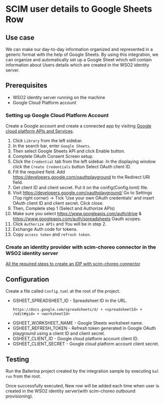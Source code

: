 # SCIM user details to Google Sheets Row
## Use case
We can make our day-to-day information organized and represented in a generic format with the help of Google Sheets. By
using this integration, we can organize and automatically set up a Google Sheet which will contain information about
Users details which are created in the WSO2 identity server.

## Prerequisites
* WSO2 identity server running on the machine
* Google Cloud Platform account

### Setting up Google Cloud Platform Account
Create a Google account and create a connected app by visiting [Google cloud platform APIs and Services](https://console.cloud.google.com/apis/dashboard).

1. Click `Library` from the left sidebar.
2. In the search bar, enter `Google Sheets`.
3. Then select Google Sheets API and click Enable button.
4. Complete OAuth Consent Screen setup.
5. Click the `Credential` tab from the left sidebar. In the displaying window click the `Create Credentials` button
   Select OAuth client ID.
6. Fill the required field. Add https://developers.google.com/oauthplayground to the Redirect URI field.
7. Get client ID and client secret. Put it on the config(Config.toml) file.
8. Visit https://developers.google.com/oauthplayground/
   Go to Settings (Top right corner) -> Tick 'Use your own OAuth credentials' and insert OAuth client ID and client secret.
   Click close.
9. Then, Complete step 1 (Select and Authorize APIs)
10. Make sure you select https://www.googleapis.com/auth/drive & https://www.googleapis.com/auth/spreadsheets Oauth scopes.
11. Click `Authorize APIs` and You will be in step 2.
12. Exchange Auth code for tokens.
13. Copy `access token` and `refresh token`.

### Create an identity provider with scim-choreo connector in the WSO2 identity server
[All the required steps to create an IDP with scim-choreo connector](https://github.com/wso2-incubator/identity-outbound-provisioning-choreo)

## Configuration
Create a file called `Config.toml` at the root of the project.

* GSHEET_SPREADSHEET_ID - Spreadsheet ID in the URL.
    ```
    https://docs.google.com/spreadsheets/d/ + <spreadsheetId> + /edit#gid= + <worksheetId>
    ```
* GSHEET_WORKSHEET_NAME - Google Sheets worksheet name.
* GSHEET_REFRESH_TOKEN - Refresh token generated in Google OAuth playground using a client ID and client secret.
* GSHEET_CLIENT_ID - Google cloud platform account client ID.
* GSHEET_CLIENT_SECRET - Google cloud platform account client secret.

## Testing
Run the Ballerina project created by the integration sample by executing `bal run` from the root.

Once successfully executed, New row will be added each time when user is created in the WSO2 identity server(with scim-choreo outbound provisioning).
